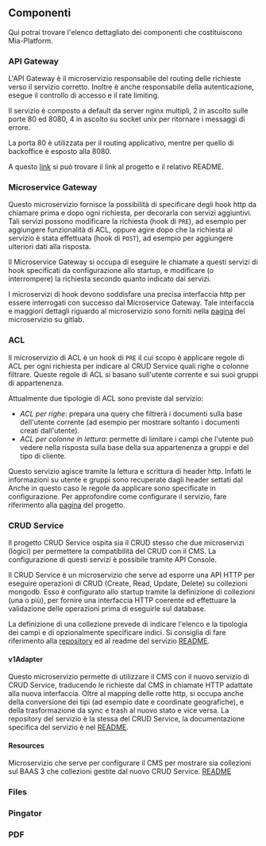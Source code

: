 ## Componenti ##
Qui potrai trovare l'elenco  dettagliato dei componenti che costituiscono Mia-Platform.

### API Gateway ###

L'API Gateway è il microservizio responsabile del routing delle richieste verso il servizio corretto.
Inoltre è anche responsabile della autenticazione, esegue il controllo di accesso e il rate limiting.

Il servizio è composto a default da server nginx multipli, 2 in ascolto sulle porte 80 ed 8080, 4 in ascolto su socket unix per ritornare i messaggi di errore.

La porta 80 è utilizzata per il routing applicativo, mentre per quello di backoffice è esposto alla 8080.


A questo [link](https://git.tools.mia-platform.eu/platform/core/api-gateway) si può trovare il link al progetto e il relativo README.

### Microservice Gateway ###

Questo microservizio fornisce la possibilità di specificare degli hook http da chiamare prima e dopo ogni richiesta, per decorarla con servizi aggiuntivi.
Tali servizi possono modificare la richiesta (hook di `PRE`), ad esempio per aggiungere funzionalità di ACL, oppure agire dopo che la richiesta al servizio è stata effettuata (hook di `POST`), ad esempio per aggiungere ulteriori dati alla risposta.

Il Microservice Gateway si occupa di eseguire le chiamate a questi servizi di hook specificati da configurazione allo startup, e modificare (o interrompere) la richiesta secondo quanto indicato dai servizi.


I microservizi di hook devono soddisfare una precisa interfaccia http per essere interrogati con successo dal Microservice Gateway. Tale interfaccia e maggiori dettagli riguardo al microservizio sono forniti nella [pagina](https://git.tools.mia-platform.eu/platform/core/microservice-gateway) del microservizio su gitlab.

### ACL ###

Il microservizio di ACL è un hook di `PRE` il cui scopo è applicare regole di ACL per ogni richiesta per indicare al CRUD Service quali righe o colonne filtrare.
Queste regole di ACL si basano sull'utente corrente e sui suoi gruppi di appartenenza.


Attualmente due tipologie di ACL sono previste dal servizio:

- *ACL per righe*: prepara una query che filtrerà i documenti sulla base dell'utente corrente (ad esempio per mostrare soltanto i documenti creati dall'utente).
- *ACL per colonne in lettura*: permette di limitare i campi che l'utente può vedere nella risposta sulla base della sua appartenenza a gruppi e del tipo di cliente.
 
Questo servizio agisce tramite la lettura e scrittura di header http. Infatti le informazioni su utente e gruppi sono recuperate dagli header settati dal 
Anche in questo caso le regole da applicare sono specificate in configurazione. Per approfondire come configurare il servizio, fare riferimento alla [pagina](https://git.tools.mia-platform.eu/platform/core/acl-service) del progetto. 

### CRUD Service ###

Il progetto CRUD Service ospita sia il CRUD stesso che due microservizi (logici) per permettere la compatibilità del CRUD con il CMS. La configurazione di questi servizi è possibile tramite API Console.

Il CRUD Service è un microservizio che serve ad esporre una API HTTP per eseguire operazioni di CRUD (Create, Read, Update, Delete) su collezioni mongodb.
Esso è configurato allo startup tramite la definizione di collezioni (una o più), per fornire una interfaccia HTTP coerente ed effettuare la validazione delle operazioni prima di eseguirle sul database.

La definizione di una collezione prevede di indicare l'elenco e la tipologia dei campi e di opzionalmente specificare indici. Si consiglia di fare riferimento alla [repository](https://git.tools.mia-platform.eu/platform/core/crud-service) ed al readme del servizio [README](https://git.tools.mia-platform.eu/platform/core/crud-service/blob/master/crud/README.md).

#### v1Adapter ####

Questo microservizio permette di utilizzare il CMS con il nuovo servizio di CRUD Service, traducendo le richieste dal CMS in chiamate HTTP adattate alla nuova interfaccia.
Oltre al mapping delle rotte http, si occupa anche della conversione dei tipi (ad esempio date e coordinate geografiche), e della trasformazione da sync e trash al nuovo stato e vice versa.
La repository del servizio è la stessa del CRUD Service, la documentazione specifica del servizio è nel [README](https://git.tools.mia-platform.eu/platform/core/crud-service/blob/master/v1Adapter/README.md).

#### Resources ####

Microservizio che serve per configurare il CMS per mostrare sia collezioni sul BAAS 3 che collezioni gestite dal nuovo CRUD Service. [README](https://git.tools.mia-platform.eu/platform/core/crud-service/tree/master/resources)

### Files ###

### Pingator ###

### PDF ###
